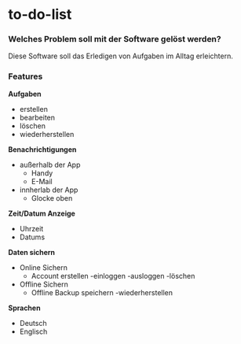 # to-do-list

### Welches Problem soll mit der Software gelöst werden?
Diese Software soll das Erledigen von Aufgaben im Alltag erleichtern.

### Features
**Aufgaben**
- erstellen
- bearbeiten
- löschen
- wiederherstellen

**Benachrichtigungen**
- außerhalb der App
  - Handy
  - E-Mail
- innherlab der App
  - Glocke oben

**Zeit/Datum Anzeige**
- Uhrzeit
- Datums

**Daten sichern**
- Online Sichern
  - Account erstellen -einloggen -ausloggen -löschen 
- Offline Sichern
  - Offline Backup speichern -wiederherstellen

**Sprachen**
- Deutsch
- Englisch

